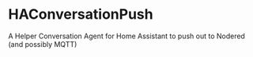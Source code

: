 # HAConversationPush
A Helper Conversation Agent for Home Assistant to push out to Nodered (and possibly MQTT)
